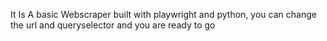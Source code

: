 It Is A basic Webscraper built with playwright and python, you can change the url and queryselector and you are ready to go
